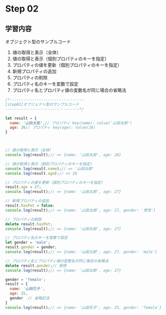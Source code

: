 # Step 02

## 学習内容 

オブジェクト型のサンプルコード 

1. 値の取得と表示（全体）
1. 値の取得と表示（個別プロパティのキーを指定）
1. プロパティの値を更新（個別プロパティのキーを指定）
2. 新規プロパティの追加
3. プロパティの削除
4. プロパティ名のキーを変数で設定
5. プロパティ名とプロパティ値の変数名が同じ場合の省略法

```javascript
/*---------------------------------
[step02]オブジェクト型のサンプルコード
---------------------------------*/

let result = {
  name: '山田太郎',// プロパティ key(name): value('山田太郎')
  age: 26// プロパティ key(age): value(26)
}



// 値の取得と表示（全体）
console.log(result);// => {name: '山田太郎', age: 26}

// 値の取得と表示（個別プロパティのキーを指定）
console.log(result.name);// => '山田太郎'
console.log(result.age);// => 26

// プロパティの値を更新（個別プロパティのキーを指定）
result.age = 27;
console.log(result);// => {name: '山田太郎', age: 27}

// 新規プロパティの追加
result.hasPet = false;
console.log(result);// => {name: '山田太郎', age: 27, gender: '男性'}

// プロパティの削除
delete result.hasPet;
console.log(result);// => {name: '山田太郎', age: 27}

// プロパティ名のキーを変数で設定
let gender = 'male';
result.gender = gender;
console.log(result);// => {name: '山田太郎', age: 27, gender: 'male'}

// プロパティ名とプロパティ値の変数名が同じ場合の省略法
delete result.gender;// 削除
console.log(result);// => {name: '山田太郎', age: 27}

gender = 'female';
result = {
  name: '山田花子',
  age: 25,
  gender  // 省略記法
}
console.log(result);// => {name: '山田花子', age: 25, gender: 'female'}

```

